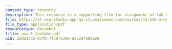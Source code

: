 ```yaml
---
content_type: resource
description: This resource is a supporting file for assignment of lab 2.
file: https://ol-ocw-studio-app-qa.s3.amazonaws.com/courses/11-520-a-workshop-on-geographic-information-systems-fall-2005/2dd2acc5dcfb7f30039ee3328fa80a2e_assn1_techdoc.pdf
file_type: application/pdf
resourcetype: Document
title: assn1_techdoc.pdf
uid: 2dd2acc5-dcfb-7f30-039e-e3328fa80a2e
---
```

